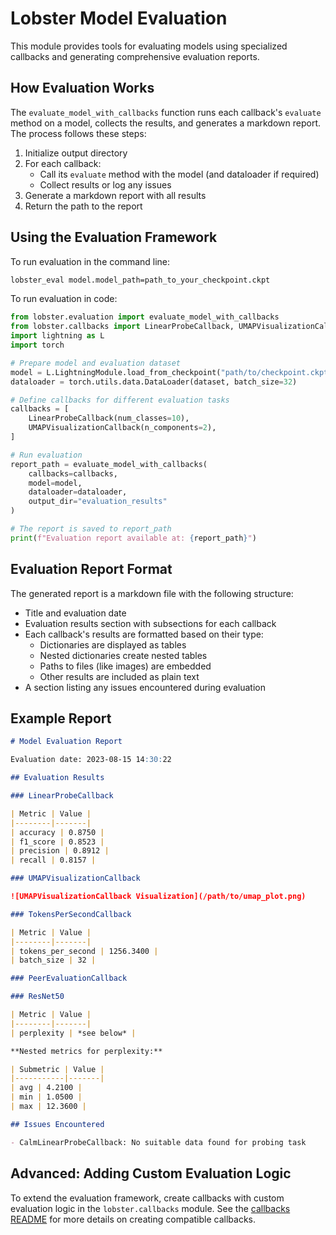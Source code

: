 # Lobster Model Evaluation

This module provides tools for evaluating models using specialized callbacks and generating comprehensive evaluation reports.

## How Evaluation Works

The `evaluate_model_with_callbacks` function runs each callback's `evaluate` method on a model, collects the results, and generates a markdown report. The process follows these steps:

1. Initialize output directory
2. For each callback:
   - Call its `evaluate` method with the model (and dataloader if required)
   - Collect results or log any issues
3. Generate a markdown report with all results
4. Return the path to the report

## Using the Evaluation Framework

To run evaluation in the command line:

```bash
lobster_eval model.model_path=path_to_your_checkpoint.ckpt
```

To run evaluation in code:
```python
from lobster.evaluation import evaluate_model_with_callbacks
from lobster.callbacks import LinearProbeCallback, UMAPVisualizationCallback
import lightning as L
import torch

# Prepare model and evaluation dataset
model = L.LightningModule.load_from_checkpoint("path/to/checkpoint.ckpt")
dataloader = torch.utils.data.DataLoader(dataset, batch_size=32)

# Define callbacks for different evaluation tasks
callbacks = [
    LinearProbeCallback(num_classes=10),
    UMAPVisualizationCallback(n_components=2),
]

# Run evaluation
report_path = evaluate_model_with_callbacks(
    callbacks=callbacks, 
    model=model, 
    dataloader=dataloader, 
    output_dir="evaluation_results"
)

# The report is saved to report_path
print(f"Evaluation report available at: {report_path}")
```

## Evaluation Report Format

The generated report is a markdown file with the following structure:

- Title and evaluation date
- Evaluation results section with subsections for each callback
- Each callback's results are formatted based on their type:
  - Dictionaries are displayed as tables
  - Nested dictionaries create nested tables
  - Paths to files (like images) are embedded
  - Other results are included as plain text
- A section listing any issues encountered during evaluation

## Example Report

```markdown
# Model Evaluation Report

Evaluation date: 2023-08-15 14:30:22

## Evaluation Results

### LinearProbeCallback

| Metric | Value |
|--------|-------|
| accuracy | 0.8750 |
| f1_score | 0.8523 |
| precision | 0.8912 |
| recall | 0.8157 |

### UMAPVisualizationCallback

![UMAPVisualizationCallback Visualization](/path/to/umap_plot.png)

### TokensPerSecondCallback

| Metric | Value |
|--------|-------|
| tokens_per_second | 1256.3400 |
| batch_size | 32 |

### PeerEvaluationCallback

### ResNet50

| Metric | Value |
|--------|-------|
| perplexity | *see below* |

**Nested metrics for perplexity:**

| Submetric | Value |
|-----------|-------|
| avg | 4.2100 |
| min | 1.0500 |
| max | 12.3600 |

## Issues Encountered

- CalmLinearProbeCallback: No suitable data found for probing task
```

## Advanced: Adding Custom Evaluation Logic

To extend the evaluation framework, create callbacks with custom evaluation logic in the `lobster.callbacks` module. See the [callbacks README](../callbacks/README.md) for more details on creating compatible callbacks. 